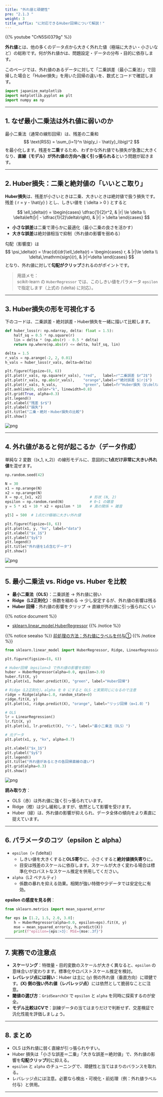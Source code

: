 ```yaml
---
title: "外れ値と頑健性"
pre: "2.1.3 "
weight: 3
title_suffix: "に対応できるHuber回帰について解説！"
---
```


{{% youtube "CrN5Si0379g" %}}


<div class="pagetop-box">
  <p><b>外れ値</b>とは、他の多くのデータ点から大きく外れた値（極端に大きい・小さいなど）の総称です。何が外れ値かは、問題設定・データの分布・目的に依存します。</p>
  <p>このページでは、外れ値のあるデータに対して「二乗誤差（最小二乗法）」で回帰した場合と「Huber損失」を用いた回帰の違いを、数式とコードで確認します。</p>
</div>

```python
import japanize_matplotlib
import matplotlib.pyplot as plt
import numpy as np
```

---

## 1. なぜ最小二乗法は外れ値に弱いのか

最小二乗法（通常の線形回帰）は、残差の二乗和
$$
\text{RSS} = \sum_{i=1}^n \big(y_i - \hat{y}_i\big)^2
$$
を最小化します。残差を<b>二乗</b>するため、わずかな外れ値でも損失が急激に大きくなり、<b>直線（モデル）が外れ値の方向へ強く引っ張られる</b>という問題が起きます。

---

## 2. Huber損失：二乗と絶対値の「いいとこ取り」

**Huber損失**は、残差が小さいときは二乗、大きいときは絶対値で扱う損失です。  
残差 \( r = y - \hat{y} \) とし、しきい値を \( \delta > 0 \) とすると

$$
\ell_\delta(r) =
\begin{cases}
\dfrac{1}{2}r^2, & |r| \le \delta \\
\delta\left(|r| - \dfrac{1}{2}\delta\right), & |r| > \delta
\end{cases}
$$

- **小さな誤差**は二乗で滑らかに最適化（最小二乗の良さを活かす）  
- **大きな誤差**は絶対値相当で抑制（外れ値の影響を弱める）

勾配（影響度）は
$$
\psi_\delta(r) = \frac{d}{dr}\ell_\delta(r) =
\begin{cases}
r, & |r|\le \delta \\
\delta\,\mathrm{sign}(r), & |r|>\delta
\end{cases}
$$
となり、外れ値に対して<b>勾配がクリップ</b>されるのがポイントです。

> 用語メモ：  
> scikit-learn の `HuberRegressor` では、このしきい値をパラメータ `epsilon` で指定します（上式の \(\delta\) に対応）。

---

## 3. Huber損失の形を可視化する

下のコードは、二乗誤差・絶対誤差・Huber損失を一緒に描いて比較します。

```python
def huber_loss(r: np.ndarray, delta: float = 1.5):
    half_sq = 0.5 * np.square(r)
    lin = delta * (np.abs(r) - 0.5 * delta)
    return np.where(np.abs(r) <= delta, half_sq, lin)

delta = 1.5
r_vals = np.arange(-2, 2, 0.01)
h_vals = huber_loss(r_vals, delta=delta)

plt.figure(figsize=(8, 6))
plt.plot(r_vals, np.square(r_vals), "red",   label=r"二乗誤差 $r^2$")
plt.plot(r_vals, np.abs(r_vals),    "orange",label=r"絶対誤差 $|r|$")
plt.plot(r_vals, h_vals,            "green", label=fr"Huber損失（$\delta={delta}$）")
plt.axhline(0, color="k", linewidth=0.8)
plt.grid(True, alpha=0.3)
plt.legend()
plt.xlabel("残差 $r$")
plt.ylabel("損失")
plt.title("二乗・絶対・Huber損失の比較")
plt.show()
```

![png](/images/basic/regression/03_Robust_Regression_files/03_Robust_Regression_5_0.png)

---

## 4. 外れ値があると何が起こるか（データ作成）

単純な 2 変数（\(x_1, x_2\)）の線形モデルに、意図的に<b>1点だけ非常に大きい外れ値</b>を混ぜます。

```python
np.random.seed(42)

N = 30
x1 = np.arange(N)
x2 = np.arange(N)
X = np.c_[x1, x2]                      # 形状 (N, 2)
epsilon = np.random.rand(N)            # 0~1 の雑音
y = 5 * x1 + 10 * x2 + epsilon * 10    # 真の関係 + 雑音

y[5] = 500  # 1点だけ極端に大きい外れ値

plt.figure(figsize=(8, 6))
plt.plot(x1, y, "ko", label="data")
plt.xlabel("$x_1$")
plt.ylabel("$y$")
plt.legend()
plt.title("外れ値を1点含むデータ")
plt.show()
```

![png](/images/basic/regression/03_Robust_Regression_files/03_Robust_Regression_7_0.png)

---

## 5. 最小二乗法 vs. Ridge vs. Huber を比較

- **最小二乗法（OLS）**：二乗誤差 → 外れ値に弱い  
- **Ridge（L2正則化）**：係数を縮める → 少し安定するが、外れ値の影響は残る  
- **Huber 回帰**：外れ値の影響をクリップ → 直線が外れ値に引っ張られにくい

{{% notice document %}}
- [sklearn.linear_model.HuberRegressor](https://scikit-learn.org/stable/modules/generated/sklearn.linear_model.HuberRegressor.html#sklearn.linear_model.HuberRegressor)
{{% /notice %}}

{{% notice seealso %}}
[前処理の方法：外れ値にラベルを付与①](https://k-dm.work/ja/prep/numerical/add_label_to_anomaly/)
{{% /notice %}}

```python
from sklearn.linear_model import HuberRegressor, Ridge, LinearRegression

plt.figure(figsize=(8, 6))

# Huber回帰（epsilon=3 で外れ値の影響を抑制）
huber = HuberRegressor(alpha=0.0, epsilon=3.0)
huber.fit(X, y)
plt.plot(x1, huber.predict(X), "green", label="Huber回帰")

# Ridge（L2正則化）。alpha を 0 にすると OLS と実質同じになるので注意
ridge = Ridge(alpha=1.0, random_state=0)
ridge.fit(X, y)
plt.plot(x1, ridge.predict(X), "orange", label="リッジ回帰（α=1.0）")

# OLS
lr = LinearRegression()
lr.fit(X, y)
plt.plot(x1, lr.predict(X), "r-", label="最小二乗法（OLS）")

# 元データ
plt.plot(x1, y, "kx", alpha=0.7)

plt.xlabel("$x_1$")
plt.ylabel("$y$")
plt.legend()
plt.title("外れ値があるときの各回帰直線の違い")
plt.grid(alpha=0.3)
plt.show()
```

![png](/images/basic/regression/03_Robust_Regression_files/03_Robust_Regression_9_0.png)

**読み取り方**：  
- OLS（赤）は外れ値に強く引っ張られています。  
- Ridge（橙）は少し緩和しますが、依然として影響を受けます。  
- Huber（緑）は、外れ値の影響が抑えられ、データ全体の傾向をより素直に捉えています。

---

## 6. パラメータのコツ（epsilon と alpha）

- `epsilon`（= \(\delta\)）  
  - しきい値を大きくすると<b>OLS寄り</b>に、小さくすると<b>絶対値損失寄り</b>に。  
  - 目安は残差のスケールに依存します。スケールが大きく変わる場合は標準化やロバストなスケール推定を併用してください。  
- `alpha`（L2 ペナルティ）  
  - 係数の暴れを抑える効果。相関が強い特徴や少データでは安定化に有効。

**epsilon の感度を見る例**：

```python
from sklearn.metrics import mean_squared_error

for eps in [1.2, 1.5, 2.0, 3.0]:
    h = HuberRegressor(alpha=0.0, epsilon=eps).fit(X, y)
    mse = mean_squared_error(y, h.predict(X))
    print(f"epsilon={eps:>3}: MSE={mse:.3f}")
```

---

## 7. 実務での注意点

- **スケーリング**：特徴量・目的変数のスケールが大きく異なると、`epsilon` の意味合いが変わります。標準化やロバストスケール推定を検討。  
- **レバレッジ点には弱い**：Huber は主に \(y\) 側の外れ値（垂直方向）に頑健です。<b>\(X\) 側の強い外れ値（レバレッジ点）</b>には依然として脆弱なことに注意。  
- **閾値の選び方**：`GridSearchCV` で `epsilon` と `alpha` を同時に探索するのが安全。  
- **モデル比較はCVで**：訓練データの当てはまりだけで判断せず、交差検証で汎化性能を評価しましょう。

---

## 8. まとめ

- OLS は外れ値に弱く直線が引っ張られやすい。  
- Huber 損失は「小さな誤差＝二乗」「大きな誤差＝絶対値」で、外れ値の影響を<b>勾配クリップ</b>的に抑える。  
- `epsilon` と `alpha` のチューニングで、頑健性と当てはまりのバランスを取れる。  
- レバレッジ点には注意。必要なら検出・可視化・前処理（例：外れ値ラベル付与）と併用。

---
